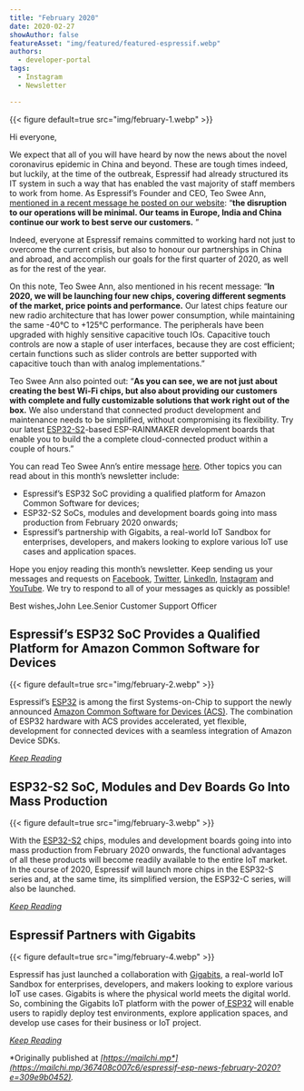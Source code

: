 ```yaml
---
title: "February 2020"
date: 2020-02-27
showAuthor: false
featureAsset: "img/featured/featured-espressif.webp"
authors:
  - developer-portal
tags:
  - Instagram
  - Newsletter

---
```

{{< figure
    default=true
    src="img/february-1.webp"
    >}}

Hi everyone,

We expect that all of you will have heard by now the news about the novel coronavirus epidemic in China and beyond. These are tough times indeed, but luckily, at the time of the outbreak, Espressif had already structured its IT system in such a way that has enabled the vast majority of staff members to work from home. As Espressif’s Founder and CEO, Teo Swee Ann, [mentioned in a recent message he posted on our website](https://www.espressif.com/en/news/Espressif_CEO_Letter_2020): “__the disruption to our operations will be minimal. Our teams in Europe, India and China continue our work to best serve our customers.__ ”

Indeed, everyone at Espressif remains committed to working hard not just to overcome the current crisis, but also to honour our partnerships in China and abroad, and accomplish our goals for the first quarter of 2020, as well as for the rest of the year.

On this note, Teo Swee Ann, also mentioned in his recent message: “__In 2020, we will be launching four new chips, covering different segments of the market, price points and performance.__  Our latest chips feature our new radio architecture that has lower power consumption, while maintaining the same -40°C to +125°C performance. The peripherals have been upgraded with highly sensitive capacitive touch IOs. Capacitive touch controls are now a staple of user interfaces, because they are cost efficient; certain functions such as slider controls are better supported with capacitive touch than with analog implementations.”

Teo Swee Ann also pointed out: “__As you can see, we are not just about creating the best Wi-Fi chips, but also about providing our customers with complete and fully customizable solutions that work right out of the box.__  We also understand that connected product development and maintenance needs to be simplified, without compromising its flexibility. Try our latest [ESP32-S2](https://www.espressif.com/sites/default/files/documentation/esp32-s2_datasheet_en.pdf)-based ESP-RAINMAKER development boards that enable you to build the a complete cloud-connected product within a couple of hours.”

You can read Teo Swee Ann’s entire message [here](https://www.espressif.com/en/news/Espressif_CEO_Letter_2020). Other topics you can read about in this month’s newsletter include:

- Espressif’s ESP32 SoC providing a qualified platform for Amazon Common Software for devices;
- ESP32-S2 SoCs, modules and development boards going into mass production from February 2020 onwards;
- Espressif’s partnership with Gigabits, a real-world IoT Sandbox for enterprises, developers, and makers looking to explore various IoT use cases and application spaces.

Hope you enjoy reading this month’s newsletter. Keep sending us your messages and requests on [Facebook](https://www.facebook.com/espressif/), [Twitter](https://twitter.com/EspressifSystem), [LinkedIn](https://www.linkedin.com/company/espressif-systems/), [Instagram](https://www.instagram.com/espressif_systems/) and [YouTube](https://www.youtube.com/channel/UCDBWNF7CJ2U5eLGT7o3rKog). We try to respond to all of your messages as quickly as possible!

Best wishes,John Lee.Senior Customer Support Officer

## Espressif’s ESP32 SoC Provides a Qualified Platform for Amazon Common Software for Devices

{{< figure
    default=true
    src="img/february-2.webp"
    >}}

Espressif’s [ESP32](https://www.espressif.com/en/products/hardware/esp32/overview) is among the first Systems-on-Chip to support the newly announced [Amazon Common Software for Devices (ACS)](https://developer.amazon.com/acs-devices). The combination of ESP32 hardware with ACS provides accelerated, yet flexible, development for connected devices with a seamless integration of Amazon Device SDKs.

[*Keep Reading*](https://www.espressif.com/en/news/espressif-acs-announcement)

## ESP32-S2 SoC, Modules and Dev Boards Go Into Mass Production

{{< figure
    default=true
    src="img/february-3.webp"
    >}}

With the [ESP32-S2](https://www.espressif.com/sites/default/files/documentation/esp32-s2_datasheet_en.pdf) chips, modules and development boards going into into mass production from February 2020 onwards, the functional advantages of all these products will become readily available to the entire IoT market. In the course of 2020, Espressif will launch more chips in the ESP32-S series and, at the same time, its simplified version, the ESP32-C series, will also be launched.

[*Keep Reading*](https://www.espressif.com/en/news/ESP32-S2-mass-production)

## Espressif Partners with Gigabits

{{< figure
    default=true
    src="img/february-4.webp"
    >}}

Espressif has just launched a collaboration with [Gigabits](http://gigabits.io/), a real-world IoT Sandbox for enterprises, developers, and makers looking to explore various IoT use cases. Gigabits is where the physical world meets the digital world. So, combining the Gigabits IoT platform with the power of[ ESP32](https://www.espressif.com/en/products/hardware/esp32/overview) will enable users to rapidly deploy test environments, explore application spaces, and develop use cases for their business or IoT project.

[*Keep Reading*](https://www.espressif.com/en/news/espressif-gigabits)

*Originally published at *[*https://mailchi.mp*](https://mailchi.mp/367408c007c6/espressif-esp-news-february-2020?e=309e9b0452)*.*

